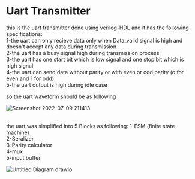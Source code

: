 # Uart Transmitter
this is the uart transmitter done using verilog-HDL and it has the following specifications:<br />
1-the uart can only recieve data only when Data_valid signal is high and doesn't accept any data during transmission<br />
2-the uart has a busy signal high during transmission process<br />
3-the uart has one start bit which is low signal and one stop bit which is high signal<br />
4-the uart can send data without parity or with even or odd parity (o for even and 1 for odd)<br />
5-the uart output is high during idle case<br />

so the uart waveform should be as following<br />

![Screenshot 2022-07-09 211413](https://user-images.githubusercontent.com/81904314/178119751-25a4b61f-17c4-4eae-ad20-d9cffc55978d.png)

<br />the uart was simplified into 5 Blocks as following:
1-FSM (finite state machine)<br />
2-Seralizer<br />
3-Parity calculator<br />
4-mux<br />
5-input buffer<br />




![Untitled Diagram drawio](https://user-images.githubusercontent.com/81904314/178120592-2cb83ce1-d832-4594-bcfa-ac3563aff66c.png)
